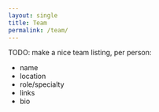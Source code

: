 ```yaml
---
layout: single
title: Team
permalink: /team/
---
```


TODO: make a nice team listing, per person:

- name
- location
- role/specialty
- links
- bio
